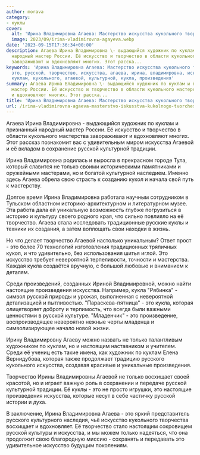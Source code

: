 ```yaml
---
author: morava
category:
- куклы
cover:
  alt: 'Ирина Владимировна Агаева: Мастерство искусства кукольного творчества'
  image: 2023/09/irina-vladimirovna-agayeva.webp
date: '2023-09-15T17:36:34+00:00'
description: Агаева Ирина Владимировна \- выдающийся художник по куклам и признанный
  народный мастер России. Её искусство и творчество в области кукольного мастерства
  завораживают и вдохновляют многих. Этот расска...
keywords: 'Ирина Владимировна Агаева: Мастерство искусства кукольного творчества,
  это, русской, творчество, искусства, агаева, ирина, владимировна, искусство, только,
  куклам, кукольного, агаевой, культурной, кукла, произведения'
summary: Агаева Ирина Владимировна \- выдающийся художник по куклам и признанный народный
  мастер России. Её искусство и творчество в области кукольного мастерства завораживают
  и вдохновляют многих. Этот расска...
title: 'Ирина Владимировна Агаева: Мастерство искусства кукольного творчества'
url: /irina-vladimirovna-agaeva-masterstvo-iskusstva-kukolnogo-tvorchestva/
---
```


Агаева Ирина Владимировна \- выдающийся художник по куклам и признанный народный мастер России. Её искусство и творчество в области кукольного мастерства завораживают и вдохновляют многих. Этот рассказ познакомит вас с удивительным миром искусства Агаевой и её вкладом в сохранение русской культурной традиции.

Ирина Владимировна родилась и выросла в прекрасном городе Тула, который славится не только своими историческими памятниками и оружейными мастерами, но и богатой культурной наследием. Именно здесь Агаева обрела свою страсть к созданию кукол и начала свой путь к мастерству.

Долгое время Ирина Владимировна работала научным сотрудником в Тульском областном историко-архитектурном и литературном музее. Эта работа дала ей уникальную возможность глубже погрузиться в историю и культуру своего родного края, что сильно повлияло на её творчество. Агаева стала исследовать традиционные русские куклы и техники их создания, а затем воплощать свои находки в жизнь.

Но что делает творчество Агаевой настолько уникальным? Ответ прост \- это более 70 технологий изготовления традиционных тряпичных кукол, и что удивительно, без использования шитья иглой. Это искусство требует невероятной терпеливости, точности и мастерства. Каждая кукла создаётся вручную, с большой любовью и вниманием к деталям.

Среди произведений, созданных Ириной Владимировной, можно найти настоящие произведения искусства. Например, кукла "Рябинка" \- символ русской природы и урожая, выполненная с невероятной детализацией и пытливостью. "Параскева\-пятница" \- это кукла, которая олицетворяет доброту и терпимость, что всегда были важными ценностями в русской культуре. "Младенчик" \- это произведение, воспроизводящее невероятно нежные черты младенца и символизирующее начало новой жизни.

Ирину Владимировну Агаеву можно назвать не только талантливым художником по куклам, но и настоящим наставником и учителем. Среди её учениц есть такие имена, как художник по куклам Елена Вернидубова, которая также продолжает традицию русского кукольного искусства, создавая красивые и уникальные произведения.

Творчество Ирины Владимировны Агаевой не только восхищает своей красотой, но и играет важную роль в сохранении и передаче русской культурной традиции. Её куклы \- это не просто игрушки, это настоящие произведения искусства, которые несут в себе частичку русской истории и духа.

В заключение, Ирина Владимировна Агаева \- это яркий представитель русского культурного наследия, чьё искусство кукольного творчества восхищает и вдохновляет. Её творчество стало настоящим сокровищем русской культуры и искусства, и мы можем только надеяться, что она продолжит свою благородную миссию \- сохранять и передавать это удивительное искусство будущим поколениям.